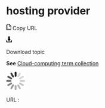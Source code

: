 # hosting provider

![Copy URL](media/hosting-provider/Copy.png)
Copy URL

![Download](media/hosting-provider/Download.png)

Download topic

**See** [Cloud-computing term collection](https://worldready.cloudapp.net/Styleguide/Read?id=2700&topicid=28841)

![In progress](media/hosting-provider/activity-large.gif)

URL :
